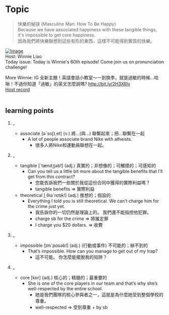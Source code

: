 # Topic

> 快樂的秘訣 (Masculine Man: How To Be Happy) <br>
> Because we have associated happiness with these tangible things, it's impossible to get core happiness. <br>
> 因為我們將快樂聯想到這些有形的東西，這樣不可能得到實質的快樂。 <br>

[![Image](https://cdn.voicetube.com/assets/thumbnails/3UEa8isZuVg.jpg)](https://www.youtube.com/embed/3UEa8isZuVg?rel=0&showinfo=0&cc_load_policy=0&controls=1&autoplay=1&iv_load_policy=3&playsinline=1&wmode=transparent&start=147&end=155&enablejsapi=1&origin=https://tw.voicetube.com&widgetid=1)<br>
Host: Winnie Liao
<br>Today issue: Today is Winnie's 60th episode! Come join us on pronunciation challenge!

More Winnie: IG 全新主題！英語會話小教室～一到換季，就是過敏的時候...哈啾！不過你知道「過敏」的英文怎麼說嗎? http://bit.ly/2H3X6Iv
<br>
[Host record](https://cdn.voicetube.com/tmp/everyday_records/callmeboss901/2849.mp3)
<br><br>
## learning points
1. _
	* associate [əˋsoʃɪ͵et] (v.) 將…(與…) 聯繫起來；把…聯繫在一起
		- A lot of people associate brand Nike with atheists.
			+ 很多人將Nike和運動員聯想在一起。

2. _
	* tangible [ˋtændʒəb!] (adj.) 真實的；非想像的；可觸摸的；可感知的
		- Can you tell us a little bit more about the tangible benefits that I’ll get from this contract?
			+ 您能告訴我們一些關於我從這份合同中獲得的實際利益嗎？
			+ tangible benefits => 實際利益
	* theoretical [͵θiəˋrɛtɪk!] (adj.) 推想的；假設的
		- Everything I told you is still theoretical. We can’t charge him for the crime just yet.
			+ 我告訴你的一切仍然是理論上的。 我們還不能指控他犯罪。
			+ charge sb for the crime => 將誰定罪
			+ I charge you $20 dollars. =>  收費

3. _
	* impossible [ɪmˋpɑsəb!] (adj.) (行動或事件) 不可能的；辦不到的
		- That’s impossible. How can you manage to get out of my trap?
			+ 這不可能。 你怎麼能擺脫我的陷阱？

4. _
	* core [kor] (adj.) 核心的；精髓的；最重要的
		- She is one of the core players in our team and that’s why she’s well-respected by the entire school.
			+ 她是我們團隊的核心參與者之一，這就是為什麼她受到整個學校的尊重。
			+  well-respected  => 受到尊重 + by sb

